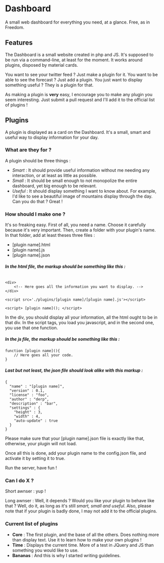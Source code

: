 # Dashboard

A small web dashboard for everything you need, at a glance. Free, as in Freedom.

## Features

The Dashboard is a small website created in php and JS. It's supposed to be run via a command-line, at least for the moment. It works around plugins, disposed by material cards.

You want to see your twitter feed ? Just make a plugin for it. You want to be able to see the forecast ? Just add a plugin. You just want to display something useful ? They is a plugin for that.

As making a plugin is **very** easy, I encourage you to make any plugin you seem interesting. Just submit a pull request and I'll add it to the official list of plugins !

## Plugins

A plugin is displayed as a card on the Dashboard. It's a small, smart and useful way to display information for your day.

### What are they for ?

A plugin should be three things :

* *Smart* : It should provide useful information without me needing any interaction, or at least as little as possible.
* *Small* : It should be small enough to not monopolize the entire dashboard, yet big enough to be relevant.
* *Useful* : It should display something I want to know about. For example, I'd like to see a beautiful image of mountains display through the day. Can you do that ? Great !

### How should I make one ?

It's so freaking easy. First of all, you need a name. Choose it carefully because it's very important. Then, create a folder with your plugin's name. In that folder, add at least theses three files :

* [plugin name].html
* [plugin name].js
* [plugin name].json

##### In the html file, the markup should be something like this :

```

<div>
    <!-- Here goes all the information you want to display. -->
</div>

<script src='./plugins/[plugin name]/[plugin name].js'></script>

<script> [plugin name](); </script>

```

In the div, you should display all your information, all the html ought to be in that div. In the script tags, you load you javascript, and in the second one, you use that one function.

##### In the js file, the markup should be something like this :

```
function [plugin name](){
    // Here goes all your code.
}
```

##### Last but not least, the json file should look alike with this markup :

```
{
  "name" : "[plugin name]",
  "version" : 0.1,
  "license" : "foo",
  "author" : "derp",
  "description" : "bar",
  "settings" : {
    "height" : 3,
    "width" : 4,
    "auto-update" : true
  }
}
```

Please make sure that your [plugin name].json file is exactly like that, otherwise, your plugin will not load.

Once all this is done, add your plugin name to the config.json file, and activate it by setting it to true.

Run the server, have fun !

### Can I do X ?

Short awnser : yup !

Long awnser : Well, it depends ? Would you like your plugin to behave like that ? Well, do it, as long as it's still *smart, small and useful*. Also, please note that if your plugin is badly done, I may not add it to the official plugins.

### Current list of plugins

* **Core** : The first plugin, and the base of all the others. Does nothing more than display text. Use it to learn how to make your own plugins !
* **Time** : Displays the current time. More of a test in JQuery and JS than something you would like to use.
* **Bananas** : And this is why I started writing guidelines. 
